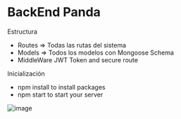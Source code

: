 # BackEnd Panda

Estructura</br>
- Routes => Todas las rutas del sistema</br>
- Models => Todos los modelos con Mongoose Schema</br>
- MiddleWare JWT Token and secure route</br>

Inicialización<br> 
- npm install to install packages<br>
- npm start to start your server<br>

![image](https://user-images.githubusercontent.com/38544140/118424202-22820880-b69d-11eb-8eb3-5a3702ee365a.png)
